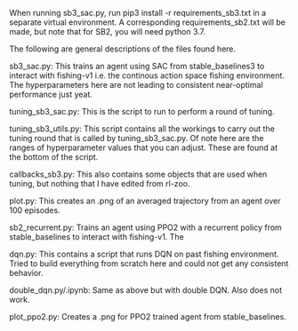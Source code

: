 When running sb3_sac.py, run pip3 install -r requirements_sb3.txt in a separate virtual environment. A corresponding requirements_sb2.txt will be made, but note that for SB2, you will need python 3.7. 

The following are general descriptions of the files found here.

sb3_sac.py: This trains an agent using SAC from stable_baselines3 to interact with fishing-v1 i.e. the continous action space fishing environment. The hyperparameters here are not leading to consistent near-optimal performance just yeat.

tuning_sb3_sac.py: This is the script to run to perform a round of tuning.

tuning_sb3_utils.py: This script contains all the workings to carry out the tuning round that is called by tuning_sb3_sac.py. Of note here are the ranges of hyperparameter values that you can adjust. These are found at the bottom of the script.

callbacks_sb3.py: This also contains some objects that are used when tuning, but nothing that I have edited from rl-zoo. 

plot.py: This creates an .png of an averaged trajectory from an agent over 100 episodes. 

sb2_recurrent.py: Trains an agent using PPO2 with a recurrent policy from stable_baselines to interact with fishing-v1. The 

dqn.py: This contains a script that runs DQN on past fishing environment. Tried to build everything from scratch here and could not get any consistent behavior.

double_dqn.py/.ipynb: Same as above but with double DQN. Also does not work.

plot_ppo2.py: Creates a .png for PPO2 trained agent from stable_baselines. 
